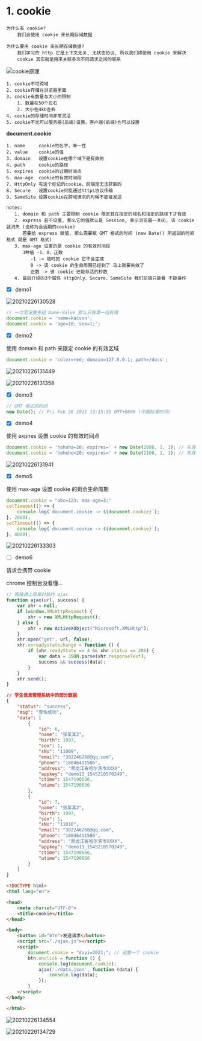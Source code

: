 # 1. cookie

```
为什么有 cookie?
    我们会使用 cookie 来长期存储数据

为什么要用 cookie 来长期存储数据?
    我们学习的 http 它是上下文无关, 无状态协议, 所以我们得使用 cookie 来解决
    cookie 其实就是用来关联多次不同请求之间的联系
```

![cookie原理](https://cdn.jsdelivr.net/gh/123taojiale/dahuyou_picture@main/blogs/cookie原理.png)

```
1. cookie不可跨域
2. cookie存储在浏览器里面
3. cookie有数量与大小的限制
    1. 数量在50个左右
    2. 大小在4kb左右
4. cookie的存储时间非常灵活
5. cookie不光可以服务器(后端)设置，客户端(前端)也可以设置
```

**document.cookie**

```
1. name		cookie的名字，唯一性
2. value	cookie的值
3. domain	设置cookie在哪个域下是有效的
4. path		cookie的路径
5. expires	cookie的过期时间点
6. max-age	cookie的有效时间段
7. HttpOnly	有这个标记的cookie，前端是无法获取的
8. Secure	设置cookie只能通过https协议传输
9. SameSite	设置cookie在跨域请求的时候不能被发送

notes:
   1. domain 和 path 主要限制 cookie 限定其在指定的域名和指定的路径下才有效
   2. express 若不设置, 那么它的值默认是 Session, 表示浏览器一关闭, 该 cookie 就消失 (也称为会话期的cookie)
      若要给 express 赋值, 那么需要赋 GMT 格式的时间 (new Date() 所返回的时间格式 就是 GMT 格式)
   3. max-age 设置的是 cookie 的有效时间段
      3种值 -1、0、正数
         -1 -> 临时的 cookie 它不会生成
         0 -> 该 cookie 的生命周期已经到了 马上就要失效了
         正数 -> 该 cookie 还能存活的秒数
   4. 最后介绍的3个属性 HttpOnly、Secure、SameSite 我们前端只能看 不能操作
```

- [x] demo1

![20210226130528](https://cdn.jsdelivr.net/gh/123taojiale/dahuyou_picture@main/blogs/20210226130528.png)

```js
// 一次若设置多组 Name-Value 那么只有第一组有效
document.cookie = 'name=kaivon';
document.cookie = 'age=18; sex=1;';
```

- [x] demo2

使用 domain 和 path 来限定 cookie 的有效区域

```js
document.cookie = 'color=red; domain=127.0.0.1; path=/docs';
```

![20210226131449](https://cdn.jsdelivr.net/gh/123taojiale/dahuyou_picture@main/blogs/20210226131449.png)

![20210226131358](https://cdn.jsdelivr.net/gh/123taojiale/dahuyou_picture@main/blogs/20210226131358.png)

- [x] demo3

```js
// GMT 格式的时间
new Date(); // Fri Feb 26 2021 13:15:55 GMT+0800 (中国标准时间)
```

- [x] demo4

使用 expires 设置 cookie 的有效时间点

```js
document.cookie = 'hahaha=20; expires=' + new Date(2008, 1, 1); // 失效时间点 2008年 2月 1号 早就过了 浏览器中不会保存
document.cookie = 'hehehe=20; expires=' + new Date(2108, 1, 1); // 失效时间点 2108年 2月 1号 还没到 浏览器中会保存
```

![20210226131941](https://cdn.jsdelivr.net/gh/123taojiale/dahuyou_picture@main/blogs/20210226131941.png)

- [x] demo5

使用 max-age 设置 cookie 的剩余生命周期

```js
document.cookie = "abc=123; max-age=3;"
setTimeout(() => {
    console.log(`document.cookie -> ${document.cookie}`);
}, 2000);
setTimeout(() => {
    console.log(`document.cookie -> ${document.cookie}`);
}, 4000);
```

![20210226133303](https://cdn.jsdelivr.net/gh/123taojiale/dahuyou_picture@main/blogs/20210226133303.png)

- [ ] demo6

请求会携带 cookie

chrome 控制台没看懂...

```js
// 网络课上简单封装的 ajax
function ajax(url, success) {
    var xhr = null;
    if (window.XMLHttpRequest) {
        xhr = new XMLHttpRequest();
    } else {
        xhr = new ActiveXObject("Microsoft.XMLHttp");
    }
    xhr.open("get", url, false);
    xhr.onreadystatechange = function () {
        if (xhr.readyState == 4 && xhr.status == 200) {
            var data = JSON.parse(xhr.responseText);
            success && success(data);
        }
    }
    xhr.send();
}
```

```json
// 学生信息管理系统中的部分数据
{
    "status": "success",
    "msg": "查询成功",
    "data": [
        {
            "id": 6,
            "name": "张某某2",
            "birth": 1997,
            "sex": 1,
            "sNo": "11009",
            "email": "382246268@qq.com",
            "phone": "18846411586",
            "address": "黑龙江省哈尔滨市XXXX",
            "appkey": "demo13_1545210570249",
            "ctime": 1547190636,
            "utime": 1547190636
        },
        {
            "id": 7,
            "name": "张某某2",
            "birth": 1997,
            "sex": 1,
            "sNo": "11010",
            "email": "382246268@qq.com",
            "phone": "18846411586",
            "address": "黑龙江省哈尔滨市XXXX",
            "appkey": "demo13_1545210570249",
            "ctime": 1547190666,
            "utime": 1547190666
        }
    ]
}
```

```html
<!DOCTYPE html>
<html lang="en">

<head>
    <meta charset="UTF-8">
    <title>cookie</title>
</head>

<body>
    <button id="btn">发送请求</button>
    <script src="./ajax.js"></script>
    <script>
        document.cookie = "duyi=2021;"; // 设置一个 cookie
        btn.onclick = function () {
            console.log(document.cookie);
            ajax('./data.json', function (data) {
                console.log(data);
            });
        }
    </script>
</body>

</html>
```

![20210226134554](https://cdn.jsdelivr.net/gh/123taojiale/dahuyou_picture@main/blogs/20210226134554.png)

![20210226134729](https://cdn.jsdelivr.net/gh/123taojiale/dahuyou_picture@main/blogs/20210226134729.png)